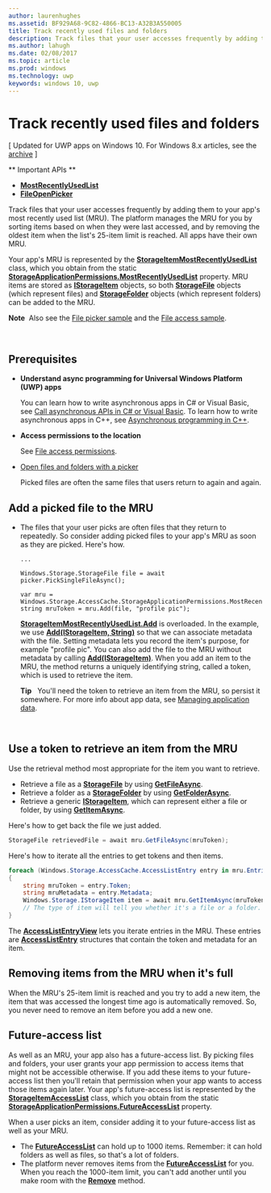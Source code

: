 ---author: laurenhughesms.assetid: BF929A68-9C82-4866-BC13-A32B3A550005title: Track recently used files and foldersdescription: Track files that your user accesses frequently by adding them to your app's most recently used list (MRU).ms.author: lahughms.date: 02/08/2017ms.topic: articlems.prod: windowsms.technology: uwpkeywords: windows 10, uwp---# Track recently used files and folders\[ Updated for UWP apps on Windows 10. For Windows 8.x articles, see the [archive](http://go.microsoft.com/fwlink/p/?linkid=619132) \]** Important APIs **- [**MostRecentlyUsedList**](https://msdn.microsoft.com/library/windows/apps/br207458)- [**FileOpenPicker**](https://msdn.microsoft.com/library/windows/apps/hh738369)Track files that your user accesses frequently by adding them to your app's most recently used list (MRU). The platform manages the MRU for you by sorting items based on when they were last accessed, and by removing the oldest item when the list's 25-item limit is reached. All apps have their own MRU.Your app's MRU is represented by the [**StorageItemMostRecentlyUsedList**](https://msdn.microsoft.com/library/windows/apps/br207475) class, which you obtain from the static [**StorageApplicationPermissions.MostRecentlyUsedList**](https://msdn.microsoft.com/library/windows/apps/br207458) property. MRU items are stored as [**IStorageItem**](https://msdn.microsoft.com/library/windows/apps/br227129) objects, so both [**StorageFile**](https://msdn.microsoft.com/library/windows/apps/br227171) objects (which represent files) and [**StorageFolder**](https://msdn.microsoft.com/library/windows/apps/br227230) objects (which represent folders) can be added to the MRU.**Note**  Also see the [File picker sample](http://go.microsoft.com/fwlink/p/?linkid=619994) and the [File access sample](http://go.microsoft.com/fwlink/p/?linkid=619995). ## Prerequisites-   **Understand async programming for Universal Windows Platform (UWP) apps**    You can learn how to write asynchronous apps in C# or Visual Basic, see [Call asynchronous APIs in C# or Visual Basic](https://msdn.microsoft.com/library/windows/apps/mt187337). To learn how to write asynchronous apps in C++, see [Asynchronous programming in C++](https://msdn.microsoft.com/library/windows/apps/mt187334).-   **Access permissions to the location**    See [File access permissions](file-access-permissions.md).-   [Open files and folders with a picker](quickstart-using-file-and-folder-pickers.md)    Picked files are often the same files that users return to again and again. ## Add a picked file to the MRU-   The files that your user picks are often files that they return to repeatedly. So consider adding picked files to your app's MRU as soon as they are picked. Here's how.    ```CSharp    ...    Windows.Storage.StorageFile file = await picker.PickSingleFileAsync();    var mru = Windows.Storage.AccessCache.StorageApplicationPermissions.MostRecentlyUsedList;    string mruToken = mru.Add(file, "profile pic");    ```    [**StorageItemMostRecentlyUsedList.Add**](https://msdn.microsoft.com/library/windows/apps/br207476) is overloaded. In the example, we use [**Add(IStorageItem, String)**](https://msdn.microsoft.com/library/windows/apps/br207481) so that we can associate metadata with the file. Setting metadata lets you record the item's purpose, for example "profile pic". You can also add the file to the MRU without metadata by calling [**Add(IStorageItem)**](https://msdn.microsoft.com/library/windows/apps/br207480). When you add an item to the MRU, the method returns a uniquely identifying string, called a token, which is used to retrieve the item.    **Tip**   You'll need the token to retrieve an item from the MRU, so persist it somewhere. For more info about app data, see [Managing application data](https://msdn.microsoft.com/library/windows/apps/hh465109).     ## Use a token to retrieve an item from the MRUUse the retrieval method most appropriate for the item you want to retrieve.-   Retrieve a file as a [**StorageFile**](https://msdn.microsoft.com/library/windows/apps/br227171) by using [**GetFileAsync**](https://msdn.microsoft.com/library/windows/apps/br207486).-   Retrieve a folder as a [**StorageFolder**](https://msdn.microsoft.com/library/windows/apps/br227230) by using [**GetFolderAsync**](https://msdn.microsoft.com/library/windows/apps/br207489).-   Retrieve a generic [**IStorageItem**](https://msdn.microsoft.com/library/windows/apps/br227129), which can represent either a file or folder, by using [**GetItemAsync**](https://msdn.microsoft.com/library/windows/apps/br207492).Here's how to get back the file we just added.```csharpStorageFile retrievedFile = await mru.GetFileAsync(mruToken);```Here's how to iterate all the entries to get tokens and then items.```csharpforeach (Windows.Storage.AccessCache.AccessListEntry entry in mru.Entries){    string mruToken = entry.Token;    string mruMetadata = entry.Metadata;    Windows.Storage.IStorageItem item = await mru.GetItemAsync(mruToken);    // The type of item will tell you whether it's a file or a folder.}```The [**AccessListEntryView**](https://msdn.microsoft.com/library/windows/apps/br227349) lets you iterate entries in the MRU. These entries are [**AccessListEntry**](https://msdn.microsoft.com/library/windows/apps/br227348) structures that contain the token and metadata for an item.## Removing items from the MRU when it's fullWhen the MRU's 25-item limit is reached and you try to add a new item, the item that was accessed the longest time ago is automatically removed. So, you never need to remove an item before you add a new one.## Future-access listAs well as an MRU, your app also has a future-access list. By picking files and folders, your user grants your app permission to access items that might not be accessible otherwise. If you add these items to your future-access list then you'll retain that permission when your app wants to access those items again later. Your app's future-access list is represented by the [**StorageItemAccessList**](https://msdn.microsoft.com/library/windows/apps/br207459) class, which you obtain from the static [**StorageApplicationPermissions.FutureAccessList**](https://msdn.microsoft.com/library/windows/apps/br207457) property.When a user picks an item, consider adding it to your future-access list as well as your MRU.-   The [**FutureAccessList**](https://msdn.microsoft.com/library/windows/apps/br207457) can hold up to 1000 items. Remember: it can hold folders as well as files, so that's a lot of folders.-   The platform never removes items from the [**FutureAccessList**](https://msdn.microsoft.com/library/windows/apps/br207457) for you. When you reach the 1000-item limit, you can't add another until you make room with the [**Remove**](https://msdn.microsoft.com/library/windows/apps/br207497) method.  